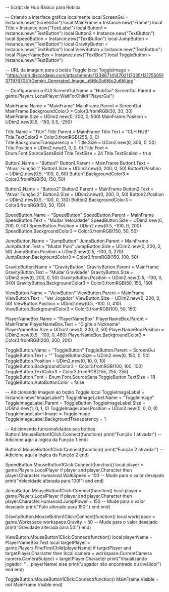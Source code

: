 -- Script de Hub Básico para Roblox

-- Criando a interface gráfica localmente
local ScreenGui = Instance.new("ScreenGui")
local MainFrame = Instance.new("Frame")
local Title = Instance.new("TextLabel")
local Button1 = Instance.new("TextButton")
local Button2 = Instance.new("TextButton")
local SpeedButton = Instance.new("TextButton")
local JumpButton = Instance.new("TextButton")
local GravityButton = Instance.new("TextButton")
local ViewButton = Instance.new("TextButton")
local PlayerNameBox = Instance.new("TextBox")
local ToggleButton = Instance.new("TextButton")

-- URL da imagem para o botão Toggle
local ToggleImage = "https://cdn.discordapp.com/attachments/1238671414702117035/1317550913719767051/Gemini_Generated_Image_u6t6o2u6t6o2u6t6.jpg"

-- Configurando o GUI
ScreenGui.Name = "HubGui"
ScreenGui.Parent = game.Players.LocalPlayer:WaitForChild("PlayerGui")

MainFrame.Name = "MainFrame"
MainFrame.Parent = ScreenGui
MainFrame.BackgroundColor3 = Color3.fromRGB(30, 30, 30)
MainFrame.Size = UDim2.new(0, 300, 0, 500)
MainFrame.Position = UDim2.new(0.5, -150, 0.5, -250)

Title.Name = "Title"
Title.Parent = MainFrame
Title.Text = "CLH HUB"
Title.TextColor3 = Color3.fromRGB(255, 0, 0)
Title.BackgroundTransparency = 1
Title.Size = UDim2.new(0, 300, 0, 50)
Title.Position = UDim2.new(0, 0, 0, 0)
Title.Font = Enum.Font.SourceSansBold
Title.TextSize = 24
Title.TextScaled = true

Button1.Name = "Button1"
Button1.Parent = MainFrame
Button1.Text = "Ativar Função 1"
Button1.Size = UDim2.new(0, 200, 0, 50)
Button1.Position = UDim2.new(0.5, -100, 0, 60)
Button1.BackgroundColor3 = Color3.fromRGB(50, 150, 50)

Button2.Name = "Button2"
Button2.Parent = MainFrame
Button2.Text = "Ativar Função 2"
Button2.Size = UDim2.new(0, 200, 0, 50)
Button2.Position = UDim2.new(0.5, -100, 0, 130)
Button2.BackgroundColor3 = Color3.fromRGB(50, 50, 150)

SpeedButton.Name = "SpeedButton"
SpeedButton.Parent = MainFrame
SpeedButton.Text = "Mudar Velocidade"
SpeedButton.Size = UDim2.new(0, 200, 0, 50)
SpeedButton.Position = UDim2.new(0.5, -100, 0, 200)
SpeedButton.BackgroundColor3 = Color3.fromRGB(150, 50, 50)

JumpButton.Name = "JumpButton"
JumpButton.Parent = MainFrame
JumpButton.Text = "Mudar Pulo"
JumpButton.Size = UDim2.new(0, 200, 0, 50)
JumpButton.Position = UDim2.new(0.5, -100, 0, 270)
JumpButton.BackgroundColor3 = Color3.fromRGB(150, 100, 50)

GravityButton.Name = "GravityButton"
GravityButton.Parent = MainFrame
GravityButton.Text = "Mudar Gravidade"
GravityButton.Size = UDim2.new(0, 200, 0, 50)
GravityButton.Position = UDim2.new(0.5, -100, 0, 340)
GravityButton.BackgroundColor3 = Color3.fromRGB(50, 150, 150)

ViewButton.Name = "ViewButton"
ViewButton.Parent = MainFrame
ViewButton.Text = "Ver Jogador"
ViewButton.Size = UDim2.new(0, 200, 0, 50)
ViewButton.Position = UDim2.new(0.5, -100, 0, 410)
ViewButton.BackgroundColor3 = Color3.fromRGB(100, 50, 150)

PlayerNameBox.Name = "PlayerNameBox"
PlayerNameBox.Parent = MainFrame
PlayerNameBox.Text = "Digite o Nickname"
PlayerNameBox.Size = UDim2.new(0, 200, 0, 50)
PlayerNameBox.Position = UDim2.new(0.5, -100, 0, 480)
PlayerNameBox.BackgroundColor3 = Color3.fromRGB(200, 200, 200)

ToggleButton.Name = "ToggleButton"
ToggleButton.Parent = ScreenGui
ToggleButton.Text = ""
ToggleButton.Size = UDim2.new(0, 150, 0, 50)
ToggleButton.Position = UDim2.new(0, 10, 0, 10)
ToggleButton.BackgroundColor3 = Color3.fromRGB(100, 100, 100)
ToggleButton.TextColor3 = Color3.fromRGB(255, 255, 255)
ToggleButton.Font = Enum.Font.SourceSans
ToggleButton.TextSize = 18
ToggleButton.AutoButtonColor = false

-- Adicionando imagem ao botão Toggle
local ToggleImageLabel = Instance.new("ImageLabel")
ToggleImageLabel.Name = "ToggleImage"
ToggleImageLabel.Parent = ToggleButton
ToggleImageLabel.Size = UDim2.new(1, 0, 1, 0)
ToggleImageLabel.Position = UDim2.new(0, 0, 0, 0)
ToggleImageLabel.Image = ToggleImage
ToggleImageLabel.BackgroundTransparency = 1

-- Adicionando funcionalidades aos botões
Button1.MouseButton1Click:Connect(function()
    print("Função 1 ativada!")
    -- Adicione aqui a lógica da Função 1
end)

Button2.MouseButton1Click:Connect(function()
    print("Função 2 ativada!")
    -- Adicione aqui a lógica da Função 2
end)

SpeedButton.MouseButton1Click:Connect(function()
    local player = game.Players.LocalPlayer
    if player and player.Character then
        player.Character.Humanoid.WalkSpeed = 100 -- Mude para o valor desejado
        print("Velocidade alterada para 100!")
    end
end)

JumpButton.MouseButton1Click:Connect(function()
    local player = game.Players.LocalPlayer
    if player and player.Character then
        player.Character.Humanoid.JumpPower = 150 -- Mude para o valor desejado
        print("Pulo alterado para 150!")
    end
end)

GravityButton.MouseButton1Click:Connect(function()
    local workspace = game.Workspace
    workspace.Gravity = 50 -- Mude para o valor desejado
    print("Gravidade alterada para 50!")
end)

ViewButton.MouseButton1Click:Connect(function()
    local playerName = PlayerNameBox.Text
    local targetPlayer = game.Players:FindFirstChild(playerName)
    if targetPlayer and targetPlayer.Character then
        local camera = workspace.CurrentCamera
        camera.CameraSubject = targetPlayer.Character
        print("Visualizando jogador: " .. playerName)
    else
        print("Jogador não encontrado ou inválido!")
    end
end)

ToggleButton.MouseButton1Click:Connect(function()
    MainFrame.Visible = not MainFrame.Visible
end)
